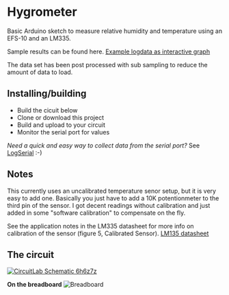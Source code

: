 # Hygrometer

Basic Arduino sketch to measure relative humidity and temperature using an EFS-10 and an LM335.

Sample results can be found here. [Example logdata as interactive graph](http://wohnung.se/arduino/hygrometer/data.html) 

The data set has been post processed with sub sampling to reduce the amount of data to load.


## Installing/building
- Build the cicuit below
- Clone or download this project
- Build and upload to your circuit
- Monitor the serial port for values

_Need a quick and easy way to collect data from the serial port?_
See [LogSerial](https://github.com/aweijnitz/LogSerial) :-)


## Notes
This currently uses an uncalibrated temperature senor setup, but it is very easy to add one. Basically you just have to add a 10K potentionmeter to the third pin of the sensor. I got decent readings without calibration and just added in some "software calibration" to compensate on the fly. 

See the application notes in the LM335 datasheet for more info on calibration of the sensor (figure 5, Calibrated Sensor). [LM135 datasheet](http://www.ti.com/lit/ds/symlink/lm335.pdf) 


## The circuit
[![CircuitLab Schematic 6h6z7z](https://www.circuitlab.com/circuit/6h6z7z/screenshot/540x405/)](https://www.circuitlab.com/circuit/6h6z7z/arduino-hygrometer/)

**On the breadboard**
![Breadboard](http://wohnung.se/arduino/EFS-10-hygrometer.jpg)



